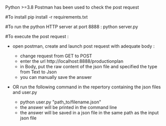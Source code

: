 Python >=3.8
Postman has been used to check the post request

#To install
pip install -r requirements.txt

#To run the python HTTP server at port 8888 :
python server.py

#To execute the post request :
- open postman, create and launch post request with adequate body :
    * change request from GET to POST
    * enter the url http://localhost:8888/productionplan
    * in Body, put the raw content of the json file and specified the type from Text to Json
    * you can manually save the answer

- OR run the following command in the repertory containing the json files and user.py
    * python user.py "path_to/filename.json"
    * the answer will be printed in the command line
    * the answer will be saved in a json file in the same path as the input json file
